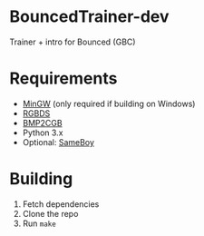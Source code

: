 # BouncedTrainer-dev
Trainer + intro for Bounced (GBC)

# Requirements
- [MinGW](http://mingw.org/) (only required if building on Windows)
- [RGBDS](https://github.com/gbdev/rgbds)
- [BMP2CGB](https://github.com/gitendo/bmp2cgb)
- Python 3.x
- Optional: [SameBoy](https://github.com/LIJI32/SameBoy)

# Building
1. Fetch dependencies
2. Clone the repo
3. Run `make`
